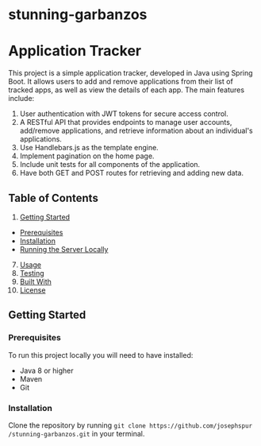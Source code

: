 # stunning-garbanzos

# Application Tracker

This project is a simple application tracker, developed in Java using Spring Boot. It allows users
to add and remove applications from their list of tracked apps, as well as view the details
of each app. The main features include:

1. User authentication with JWT tokens for secure access control.
2. A RESTful API that provides endpoints to manage user accounts, add/remove applications,
   and retrieve information about an individual's applications.
3. Use Handlebars.js as the template engine.
4. Implement pagination on the home page.
5. Include unit tests for all components of the application.
6. Have both GET and POST routes for retrieving and adding new data.

## Table of Contents

1. [Getting Started](#getting-started)

- [Prerequisites](#prerequisites)
- [Installation](#installation)
- [Running the Server Locally](#running-the-server-locally)

7. [Usage](#usage)
8. [Testing](#testing)
9. [Built With](#built-with)
10. [License](#license)

## Getting Started <a name="getting-started"></a>

### Prerequisites <a name="prerequisites"></a>

To run this project locally you will need to have installed:

- Java 8 or higher
- Maven
- Git

### Installation <a name="installation"></a>

Clone the repository by running `git clone https://github.com/josephspur
/stunning-garbanzos.git` in your terminal.
